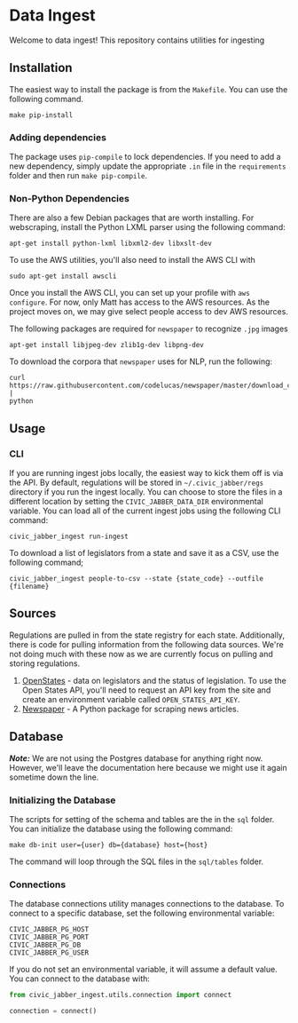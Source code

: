 # Data Ingest

Welcome to data ingest! This repository contains utilities for ingesting

## Installation

The easiest way to install the package is from the `Makefile`. You can use the following
command.

```
make pip-install
```


### Adding dependencies

The package uses `pip-compile` to lock dependencies. If you need to add a new
dependency, simply update the appropriate `.in` file in the `requirements` folder and
then run `make pip-compile`.

### Non-Python Dependencies

There are also a few Debian packages that are worth installing. For webscraping,
install the Python LXML parser using the following command:

```
apt-get install python-lxml libxml2-dev libxslt-dev
```

To use the AWS utilities, you'll also need to install the AWS CLI with
```
sudo apt-get install awscli
```
Once you install the AWS CLI, you can set up your profile with `aws configure`. For now,
only Matt has access to the AWS resources. As the project moves on, we may give select
people access to dev AWS resources.


The following packages are required for `newspaper` to recognize `.jpg` images
```
apt-get install libjpeg-dev zlib1g-dev libpng-dev
```

To download the corpora that `newspaper` uses for NLP, run the following:
```
curl https://raw.githubusercontent.com/codelucas/newspaper/master/download_corpora.py |
python
```
## Usage

### CLI

If you are running ingest jobs locally, the easiest way to kick them off is via the API.
By default, regulations will be stored in `~/.civic_jabber/regs` directory if you
run the ingest locally. You can choose to store the files in a different location by
setting the `CIVIC_JABBER_DATA_DIR` environmental variable.
You can load all of the current ingest jobs using the following CLI command:

```
civic_jabber_ingest run-ingest
```

To download a list of legislators from a state and save it as a CSV, use the following
command;

```
civic_jabber_ingest people-to-csv --state {state_code} --outfile {filename}
```

## Sources

Regulations are pulled in from the state registry for each state. Additionally, there
is code for pulling information from the following data sources. We're not doing much
with these now as we are currently focus on pulling and storing regulations.

1. [OpenStates](https://openstates.org) - data on legislators and the status of legislation. To use the Open States API, you'll need to request an API key from the site and create an environment variable called `OPEN_STATES_API_KEY`.
2. [Newspaper](https://newspaper.readthedocs.io) - A Python package for scraping news
   articles.

## Database

***Note:*** We are not using the Postgres database for anything right now. However,
we'll leave the documentation here because we might use it again sometime down the line.

### Initializing the Database

The scripts for setting of the schema and tables are the in the `sql` folder. You can
initialize the database using the following command:

```
make db-init user={user} db={database} host={host}
```

The command will loop through the SQL files in the `sql/tables` folder.

### Connections

The database connections utility manages connections to the database. To connect to a
specific database, set the following environmental variable:

```
CIVIC_JABBER_PG_HOST
CIVIC_JABBER_PG_PORT
CIVIC_JABBER_PG_DB
CIVIC_JABBER_PG_USER
```

If you do not set an environmental variable, it will assume a default value. You can
connect to the database with:

```python
from civic_jabber_ingest.utils.connection import connect

connection = connect()

```
